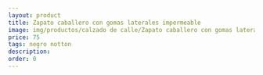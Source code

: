 ```yaml
---
layout: product
title: Zapato caballero con gomas laterales impermeable
image: img/productos/calzado de calle/Zapato caballero con gomas laterales impermeable=75=negro notton.webp
price: 75
tags: negro notton
description: 
order: 0
---
```

